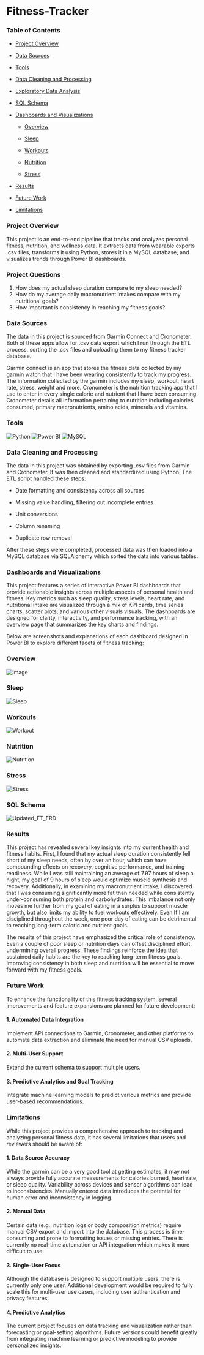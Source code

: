# Fitness-Tracker

### Table of Contents

  - [Project Overview](#project-overview)
  - [Data Sources](#Data-Sources)
  - [Tools](#Tools)
  - [Data Cleaning and Processing](#Data-Cleaning-and-Processing)
  - [Exploratory Data Analysis](#Exploratory-Data-Analysis)
  - [SQL Schema](#SQL-Schema)
  - [Dashboards and Visualizations](#Dashboards-and-Visualizations)

    - [Overview](#Overview)

    - [Sleep](#Sleep)

    - [Workouts](#Workouts)

    - [Nutrition](#Nutrition)

    - [Stress](#Stress)
    
  - [Results](#Results)
  - [Future Work](#Future-Work)
  - [Limitations](#Limitations)

### Project Overview

This project is an end-to-end pipeline that tracks and analyzes personal fitness, nutrition, and wellness data. It extracts data from wearable exports .csv files, transforms it using Python, stores it in a MySQL database, and visualizes trends through Power BI dashboards.

### Project Questions

1. How does my actual sleep duration compare to my sleep needed?
2. How do my average daily macronutrient intakes compare with my nutritional goals?
3. How important is consistency in reaching my fitness goals?

### Data Sources

The data in this project is sourced from Garmin Connect and Cronometer. Both of these apps allow for .csv data export which I run through the ETL process, sorting the .csv files and uploading them to my fitness tracker database.

Garmin connect is an app that stores the fitness data collected by my garmin watch that I have been wearing consistently to track my progress. The information collected by the garmin includes my sleep, workout, heart rate, stress, weight and more. Cronometer is the nutrition tracking app that I use to enter in every single calorie and nutrient that I have been consuming. Cronometer details all information pertaining to nutrition including calories consumed, primary macronutrients, amino acids, minerals and vitamins. 

### Tools

![Python](https://img.shields.io/badge/Python-3.10-blue)
![Power BI](https://img.shields.io/badge/Power%20BI-Data%20Visualization-yellow)
![MySQL](https://img.shields.io/badge/MySQL-Relational%20Database-blue)
  
### Data Cleaning and Processing

The data in this project was obtained by exporting .csv files from Garmin and Cronometer. It was then cleaned and standardized using Python. The ETL script handled these steps:

- Date formatting and consistency across all sources

- Missing value handling, filtering out incomplete entries

- Unit conversions

- Column renaming

- Duplicate row removal

After these steps were completed, processed data was then loaded into a MySQL database via SQLAlchemy which sorted the data into various tables.

### Dashboards and Visualizations

This project features a series of interactive Power BI dashboards that provide actionable insights across multiple aspects of personal health and fitness. Key metrics such as sleep quality, stress levels, heart rate, and nutritional intake are visualized through a mix of KPI cards, time series charts, scatter plots, and various other visuals visuals. The dashboards are designed for clarity, interactivity, and performance tracking, with an overview page that summarizes the key charts and findings.

Below are screenshots and explanations of each dashboard designed in Power BI to explore different facets of fitness tracking:

### Overview

![image](https://github.com/user-attachments/assets/19f61038-9920-41e6-9887-ec8e2a7a4cf7)


### Sleep

![Sleep](https://github.com/user-attachments/assets/ef9b8054-2822-4bb7-a391-7fc0b4c20065)


### Workouts

![Workout](https://github.com/user-attachments/assets/c80a78c6-a5ba-4051-8cde-7a2b37c3e7e5)


### Nutrition

![Nutrition](https://github.com/user-attachments/assets/479f17af-e935-41d3-911a-ab2d975e649f)


### Stress

![Stress](https://github.com/user-attachments/assets/21315406-ca71-41b2-968f-b9e6521e074b)


### SQL Schema

![Updated_FT_ERD](https://github.com/user-attachments/assets/539373e2-2d7b-4165-b345-3b613c2cb674)


### Results

This project has revealed several key insights into my current health and fitness habits. First, I found that my actual sleep duration consistently fell short of my sleep needs, often by over an hour, which can have compounding effects on recovery, cognitive performance, and training readiness. While I was still maintaining an average of 7.97 hours of sleep a night, my goal of 9 hours of sleep would optimize muscle synthesis and recovery. Additionally, in examining my macronutrient intake, I discovered that I was consuming significantly more fat than needed while consistently under-consuming both protein and carbohydrates. This imbalance not only moves me further from my goal of eating in a surplus to support muscle growth, but also limits my ability to fuel workouts effectively. Even If I am disciplined throughout the week, one poor day of eating can be detrimental to reaching long-term caloric and nutrient goals.

The results of this project have emphasized the critical role of consistency. Even a couple of poor sleep or nutrition days can offset disciplined effort, undermining overall progress. These findings reinforce the idea that sustained daily habits are the key to reaching long-term fitness goals. Improving consistency in both sleep and nutrition will be essential to move forward with my fitness goals.

### Future Work

To enhance the functionality of this fitness tracking system, several improvements and feature expansions are planned for future development:

#### 1. Automated Data Integration

Implement API connections to Garmin, Cronometer, and other platforms to automate data extraction and eliminate the need for manual CSV uploads.

#### 2. Multi-User Support

Extend the current schema to support multiple users.

#### 3. Predictive Analytics and Goal Tracking

Integrate machine learning models to predict various metrics and provide user-based recommendations.

### Limitations

While this project provides a comprehensive approach to tracking and analyzing personal fitness data, it has several limitations that users and reviewers should be aware of:

#### 1. Data Source Accuracy

While the garmin can be a very good tool at getting estimates, it may not always provide fully accurate measurements for calories burned, heart rate, or sleep quality. Variability across devices and sensor algorithms can lead to inconsistencies. Manually entered data introduces the potential for human error and inconsistency in logging.

#### 2. Manual Data

Certain data (e.g., nutrition logs or body composition metrics) require manual CSV export and import into the database. This process is time-consuming and prone to formatting issues or missing entries. There is currently no real-time automation or API integration which makes it more difficult to use.

#### 3. Single-User Focus

Although the database is designed to support multiple users, there is currently only one user. Additional development would be required to fully scale this for multi-user use cases, including user authentication and privacy features.

#### 4. Predictive Analytics

The current project focuses on data tracking and visualization rather than forecasting or goal-setting algorithms. Future versions could benefit greatly from integrating machine learning or predictive modeling to provide personalized insights.

